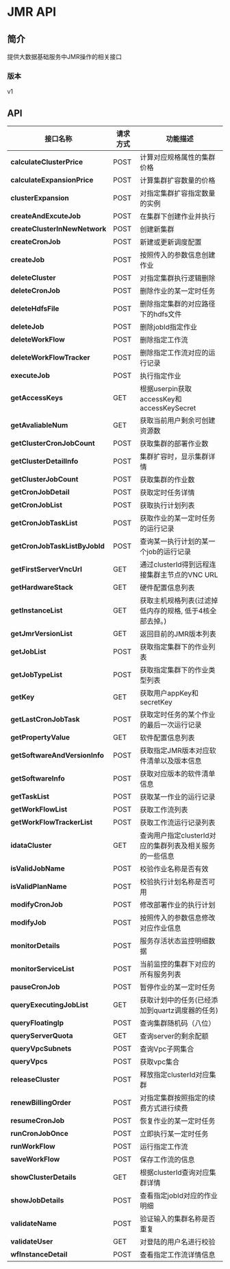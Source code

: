 # JMR API


## 简介
提供大数据基础服务中JMR操作的相关接口


### 版本
v1


## API
|接口名称|请求方式|功能描述|
|---|---|---|
|**calculateClusterPrice**|POST|计算对应规格属性的集群价格|
|**calculateExpansionPrice**|POST|计算集群扩容数量的价格|
|**clusterExpansion**|POST|对指定集群扩容指定数量的实例|
|**createAndExcuteJob**|POST|在集群下创建作业并执行|
|**createClusterInNewNetwork**|POST|创建新集群|
|**createCronJob**|POST|新建或更新调度配置|
|**createJob**|POST|按照传入的参数信息创建作业|
|**deleteCluster**|POST|对指定集群执行逻辑删除|
|**deleteCronJob**|POST|删除作业的某一定时任务|
|**deleteHdfsFile**|POST|删除指定集群的对应路径下的hdfs文件|
|**deleteJob**|POST|删除jobId指定作业|
|**deleteWorkFlow**|POST|删除指定工作流|
|**deleteWorkFlowTracker**|POST|删除指定工作流对应的运行记录|
|**executeJob**|POST|执行指定作业|
|**getAccessKeys**|GET|根据userpin获取accessKey和accessKeySecret|
|**getAvaliableNum**|GET|获取当前用户剩余可创建资源数|
|**getClusterCronJobCount**|POST|获取集群的部署作业数|
|**getClusterDetailInfo**|POST|集群扩容时，显示集群详情|
|**getClusterJobCount**|POST|获取集群的作业数|
|**getCronJobDetail**|POST|获取定时任务详情|
|**getCronJobList**|POST|获取执行计划列表|
|**getCronJobTaskList**|POST|获取作业的某一定时任务的运行记录|
|**getCronJobTaskListByJobId**|POST|查询某一执行计划的某一个job的运行记录|
|**getFirstServerVncUrl**|GET|通过clusterId得到远程连接集群主节点的VNC URL|
|**getHardwareStack**|GET|硬件配置信息列表|
|**getInstanceList**|GET|获取主机规格列表(过滤掉低内存的规格, 低于4核全部去掉。)|
|**getJmrVersionList**|GET|返回目前的JMR版本列表|
|**getJobList**|POST|获取指定集群下的作业列表|
|**getJobTypeList**|POST|获取指定集群下的作业类型列表|
|**getKey**|GET|获取用户appKey和secretKey|
|**getLastCronJobTask**|POST|获取定时任务的某个作业的最后一次运行记录|
|**getPropertyValue**|GET|软件配置信息列表|
|**getSoftwareAndVersionInfo**|POST|获取指定JMR版本对应软件清单以及版本信息|
|**getSoftwareInfo**|POST|获取对应版本的软件清单信息|
|**getTaskList**|POST|获取某一作业的运行记录|
|**getWorkFlowList**|POST|获取工作流列表|
|**getWorkFlowTrackerList**|POST|获取工作流运行记录列表|
|**idataCluster**|GET|查询用户指定clusterId对应的集群列表及相关服务的一些信息|
|**isValidJobName**|POST|校验作业名称是否有效|
|**isValidPlanName**|POST|校验执行计划名称是否可用|
|**modifyCronJob**|POST|修改部署作业的执行计划|
|**modifyJob**|POST|按照传入的参数信息修改对应作业信息|
|**monitorDetails**|POST|服务存活状态监控明细数据|
|**monitorServiceList**|POST|当前监控的集群下对应的所有服务列表|
|**pauseCronJob**|POST|暂停作业的某一定时任务|
|**queryExecutingJobList**|GET|获取计划中的任务(已经添加到quartz调度器的任务)|
|**queryFloatingIp**|POST|查询集群随机码（八位）|
|**queryServerQuota**|GET|查询server的剩余配额|
|**queryVpcSubnets**|POST|查询Vpc子网集合|
|**queryVpcs**|POST|获取vpc集合|
|**releaseCluster**|POST|释放指定clusterId对应集群|
|**renewBillingOrder**|POST|对指定集群按照指定的续费方式进行续费|
|**resumeCronJob**|POST|恢复作业的某一定时任务|
|**runCronJobOnce**|POST|立即执行某一定时任务|
|**runWorkFlow**|POST|运行指定工作流|
|**saveWorkFlow**|POST|保存工作流的信息|
|**showClusterDetails**|GET|根据clusterId查询对应集群详情|
|**showJobDetails**|POST|查看指定jobId对应的作业明细|
|**validateName**|POST|验证输入的集群名称是否重复|
|**validateUser**|GET|对登陆的用户名进行校验|
|**wfInstanceDetail**|POST|查看指定工作流详情信息|
